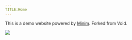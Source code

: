 ```yaml
---
TITLE:Home
---
```


This is a demo website powered by [Minim](https://github.com/dragonrider23/minim). Forked from Void.

![](http://gget.it/mspjlhh3/P1170225.JPG)
